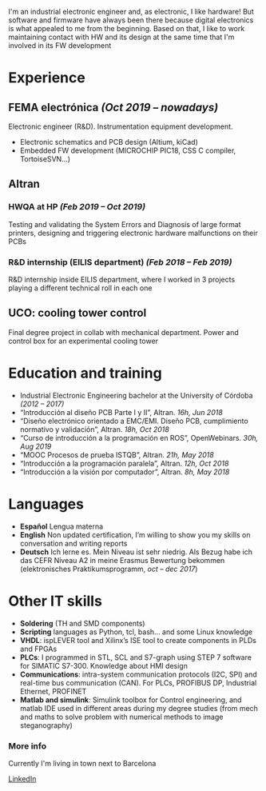 
I'm an industrial electronic engineer and, as electronic, I like hardware! But software and firmware have always been there because digital electronics is what appealed to me from the beginning. Based on that, I like to work maintaining contact with HW and its design at the same time that I'm involved in its FW development

# Experience

## FEMA electrónica _(Oct 2019 – nowadays)_
Electronic engineer (R&D). Instrumentation equipment development.
- Electronic schematics and PCB design (Altium, kiCad)
- Embedded FW development (MICROCHIP PIC18, CSS C compiler, TortoiseSVN...)

## Altran

### HWQA at HP _(Feb 2019 – Oct 2019)_
Testing and validating the System Errors and Diagnosis of large format printers, designing and triggering electronic hardware malfunctions on their PCBs 

### R&D internship (EILIS department) _(Feb 2018 – Feb 2019)_
R&D internship inside EILIS department, where I worked in 3 projects playing a different technical roll in each one

## UCO: cooling tower control
Final degree project in collab with mechanical department. Power and control box for an experimental cooling tower 

# Education and training 
-	Industrial Electronic Engineering bachelor at the University of Córdoba _(2012 – 2017)_
-	“Introducción al diseño PCB Parte I y II”, Altran. _16h, Jun 2018_
-	“Diseño electrónico orientado a EMC/EMI. Diseño PCB, cumplimiento normativo y validación”, Altran. _18h, Oct 2018_
-	“Curso de introducción a la programación en ROS”, OpenWebinars. _30h, Aug 2019_
-	“MOOC Procesos de prueba ISTQB”, Altran. _21h, May 2018_
-	“Introducción a la programación paralela”, Altran. _12h, Oct 2018_
-	“Introducción a la visión por computador”, Altran. _8h, May 2018_

# Languages
- **Español**	Lengua materna
- **English**	Non updated certification, I’m willing to show you my skills on conversation and writing reports
- **Deutsch**	Ich lerne es. Mein Niveau ist sehr niedrig. Als Bezug habe ich das CEFR Niveau A2 in meine Erasmus Bewertung bekommen (elektronisches Praktikumsprogramm, _oct – dec 2017_)

# Other IT skills
- **Soldering** (TH and SMD components)
- **Scripting** languages as Python, tcl, bash… and some Linux knowledge
- **VHDL**: ispLEVER tool and Xilinx’s ISE tool to create components in PLDs and FPGAs
- **PLCs**: I programmed in STL, SCL and S7-graph using STEP 7 software for SIMATIC S7-300. Knowledge about HMI design
- **Communications**: intra-system communication protocols (I2C, SPI) and real-time bus communication (CAN). For PLCs, PROFIBUS DP, Industrial Ethernet, PROFINET 
- **Matlab and simulink**: Simulink toolbox for Control engineering, and matlab IDE used in different areas during my degree studies (from mech and maths to solve problem with numerical methods to image steganography)

### More info
Currently I'm living in town next to Barcelona

[LinkedIn](linkedin.com/in/francisco-luque-luque)
